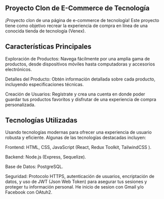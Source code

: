 ## Proyecto Clon de E-Commerce de Tecnología

¡Proyecto clon de una página de e-commerce de tecnología! Este proyecto tiene como objetivo recrear la experiencia de compra en línea de una conocida tienda de tecnología (Venex).

## Características Principales

Exploración de Productos: Navega fácilmente por una amplia gama de productos, desde dispositivos móviles hasta computadoras y accesorios electrónicos.

Detalles del Producto: Obtén información detallada sobre cada producto, incluyendo especificaciones técnicas.

Creación de Usuarios: Regístrate y crea una cuenta en donde poder guardar tus productos favoritos y disfrutar de una experiencia de compra personalizada.


<!-- Carrito de Compras: Agrega productos al carrito de compras, revisa y modifica la selección antes de finalizar la compra.

Proceso de Pago Seguro: Garantizamos la seguridad de tus transacciones mediante un proceso de pago encriptado y seguro. -->

<!-- Seguimiento de Pedidos: Mantente informado sobre el estado de tus pedidos con actualizaciones en tiempo real y un historial detallado. -->

## Tecnologías Utilizadas

Usando tecnologías modernas para ofrecer una experiencia de usuario robusta y eficiente. Algunas de las tecnologías destacadas incluyen:

Frontend: HTML, CSS, JavaScript (React, Redux Toolkit, TailwindCSS ).

Backend: Node.js (Express, Sequelize).

Base de Datos: PostgreSQL.

Seguridad: Protocolo HTTPS, autenticación de usuarios, encriptación de datos, y uso de JWT (Json Web Token) para asegurar tus sesiones y proteger tu información personal. He inicio de sesion con Gmail y/o Facebook con OAtuh2.


